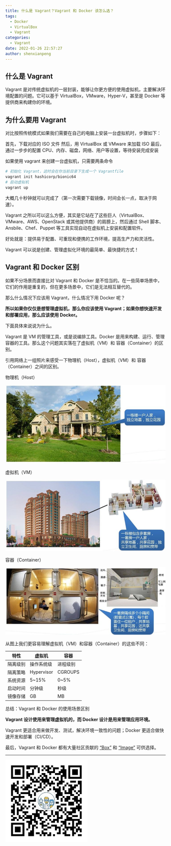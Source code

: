 ```yaml
---
title: 什么是 Vagrant？Vagrant 和 Docker 该怎么选？
tags:
  - Docker
  - VirtualBox
  - Vagrant
categories:
  - Vagrant
date: 2022-01-26 22:57:27
author: shenxianpeng
---
```


## 什么是 Vagrant

Vagrant 是对传统虚拟机的一层封装，能够让你更方便的使用虚拟机，主要解决环境配置的问题。它可以基于 VirtualBox，VMware，Hyper-V，甚至是 Docker 等提供商来构建你的环境。

## 为什么要用 Vagrant

对比按照传统模式如果我们需要在自己的电脑上安装一台虚拟机时，步骤如下：

首先，下载对应的 ISO 文件
然后，用 VirtualBox 或 VMware 来加载 ISO
最后，通过一步步的配置 CPU、内存、磁盘，网络、用户等设置，等待安装完成安装

如果使用 vagrant 来创建一台虚拟机，只需要两条命令

```bash
# 初始化 Vagrant，这时会在你当前目录下生成一个 Vagrantfile
vagrant init hashicorp/bionic64
# 启动虚拟机
vagrant up
```

大概几十秒钟就可以完成了（第一次需要下载镜像，时间会长一点，取决于网速）。

Vagrant 之所以可以这么方便，其实是它站在了这些巨人（VirtualBox、VMware、AWS、OpenStack 或其他提供商）的肩膀上，然后通过 Shell 脚本、Ansbile、Chef、Puppet 等工具实现自动在虚拟机上安装和配置软件。

好处就是：提供易于配置、可重现和便携的工作环境，提高生产力和灵活性。

Vagrant 可以说是创建、管理虚拟化环境的最简单、最快捷的方式！

## Vagrant 和 Docker 区别

如果不分场景而直接比对 Vagrant 和 Docker 是不恰当的。在一些简单场景中，它们的作用是重复的，但在更多场景中，它们是无法相互替代的。

那么什么情况下应该用 Vagrant，什么情况下用 Docker 呢？

**所以如果你仅仅是想管理虚拟机，那么你应该使用 Vagrant；如果你想快速开发和部署应用，那么应该使用 Docker。**

下面具体来说说为什么。

Vagrant 是 VM 的管理工具，或是说编排工具。Docker 是用来构建、运行、管理容器的工具。那么这个问题其实落在了虚拟机（VM）和 容器（Container）的区别。

引用网络上一组照片来感受一下物理机（Host），虚拟机（VM）和 容器（Container）之间的区别。

物理机（Host）

![物理机](vagrant-vs-docker/host.jpg)

虚拟机（VM）

![虚拟机](vagrant-vs-docker/vm.jpg)

容器（Container）

![Docker](vagrant-vs-docker/docker.jpg)

从图上我们更容易理解虚拟机（VM）和容器（Container）的这些不同：

| 特性     | 虚拟机 | 容器 |
| -------- | ----------- | --------- |
| 隔离级别  | 操作系统级  | 进程级别  |
| 隔离策略  | Hypervisor  | CGROUPS  |
| 系统资源  | 5~15%  | 0~5%  |
| 启动时间  | 分钟级  | 秒级  |
| 镜像存储  | GB  | MB  |

总结：Vagrant 和 Docker 的使用场景区别

**Vagrant 设计使用来管理虚拟机的，而 Docker 设计是用来管理应用环境。**

Vagrant 更适合用来做开发、测试，解决环境一致性的问题；Docker 更适合做快速开发和部署（CI/CD）。

最后，Vagrant 和 Docker 都有大量社区贡献的 [“Box”](https://app.vagrantup.com/boxes/search) 和 [“Image”](https://hub.docker.com/) 可供选择。

---

![ ](https://github.com/shenxianpeng/shenxianpeng.github.io/blob/master/about/index/qrcode.jpg?raw=true)
